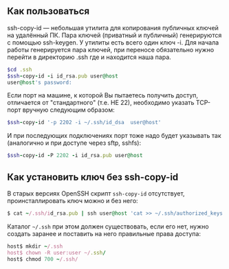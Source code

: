 ## Как пользоваться

ssh-copy-id — небольшая утилита для копирования публичных ключей на удалённый ПК. Пара ключей (приватный и публичный) генерируются с помощью ssh-keygen. У утилиты есть всего один ключ -i. Для начала работы генерируется пара ключей, при переносе обязательно нужно перейти в директорию .ssh где и находится наша пара.

```ruby
$cd .ssh
$ssh-copy-id -i id_rsa.pub user@host
user@host's password:
```

Если порт на машине, к которой Вы пытаетесь получить доступ, отличается от "стандартного" (т.е. НЕ 22), необходимо указать TCP-порт вручную следующим образом:

```ruby
$ssh-copy-id '-p 2202 -i ~/.ssh/id_dsa  user@host'
```

И при последующих подключениях порт тоже надо будет указывать так (аналогично и при доступе через sftp, sshfs):

```ruby
$ssh-copy-id -P 2202 -i id_rsa.pub user@host
```

## Как установить ключ без ssh-copy-id

В старых версиях OpenSSH скрипт `ssh-copy-id` отсутствует, проинсталлировать ключ можно и без него:

```ruby
$ cat ~/.ssh/id_rsa.pub | ssh user@host 'cat >> ~/.ssh/authorized_keys'
```

Каталог `~/.ssh` при этом должен существовать, если его нет, нужно создать заранее и поставить на него правильные права доступа:

```ruby
host$ mkdir ~/.ssh
host$ chown -R user:user ~/.ssh/
host$ chmod 700 ~/.ssh/
```
